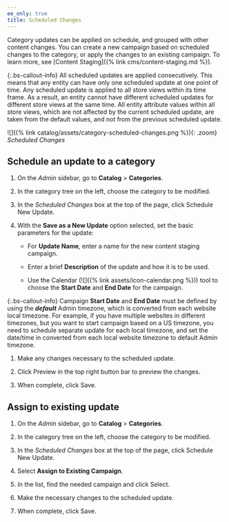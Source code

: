 ```yaml
---
ee_only: true
title: Scheduled Changes
---
```


Category updates can be applied on schedule, and grouped with other content changes. You can create a new campaign based on scheduled changes to the category, or apply the changes to an existing campaign. To learn more, see [Content Staging]({% link cms/content-staging.md %}).

{:.bs-callout-info}
All scheduled updates are applied consecutively. This means that any entity can have only one scheduled update at one point of time. Any scheduled update is applied to all store views within its time frame. As a result, an entity cannot have different scheduled updates for different store views at the same time. All entity attribute values within all store views, which are not affected by the current scheduled update, are taken from the default values, and not from the previous scheduled update.

![]({% link catalog/assets/category-scheduled-changes.png %}){: .zoom}
_Scheduled Changes_

## Schedule an update to a category

1. On the _Admin_ sidebar, go to **Catalog** > **Categories**.

1. In the category tree on the left, choose the category to be modified.

1. In the _Scheduled Changes_ box at the top of the page, click <span class="btn">Schedule New Update</span>.

1. With the **Save as a New Update** option selected, set the basic parameters for the update:

   - For **Update Name**, enter a name for the new content staging campaign.

   - Enter a brief **Description** of the update and how it is to be used.

   - Use the Calendar (![]({% link assets/icon-calendar.png %})) tool to choose the **Start Date** and **End Date** for the campaign.

{:.bs-callout-info}
Campaign **Start Date** and **End Date** must be defined by using the **_default_** Admin timezone, which is converted from each website local timezone. For example, if you have multiple websites in different timezones, but you want to start campaign based on a US timezone, you need to schedule separate update for each local timezone, and set the date/time in converted from each local website timezone to default Admin timezone.

1. Make any changes necessary to the scheduled update.

1. Click <span class="btn">Preview</span> in the top right button bar to preview the changes.

1. When complete, click <span class="btn">Save</span>.

## Assign to existing update

1. On the _Admin_ sidebar, go to **Catalog** > **Categories**.

1. In the category tree on the left, choose the category to be modified.

1. In the _Scheduled Changes_ box at the top of the page, click <span class="btn">Schedule New Update</span>.

1. Select **Assign to Existing Campaign**.

1. In the list, find the needed campaign and click <span class="btn">Select</span>.

1. Make the necessary changes to the scheduled update.

1. When complete, click <span class="btn">Save</span>.